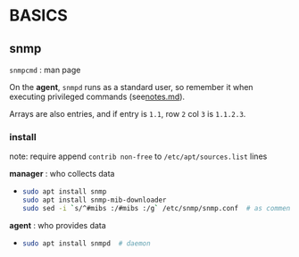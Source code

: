 # BASICS

## snmp

`snmpcmd` : man page  

On the **agent**, `snmpd` runs as a standard user, so remember it when executing privileged commands (see[notes.md](notes.md)).  

Arrays are also entries, and if entry is `1.1`, row `2` col `3` is `1.1.2.3`.  

### install

note: require append `contrib non-free` to `/etc/apt/sources.list` lines  

**manager** : who collects data
*	```bash
	sudo apt install snmp
	sudo apt install snmp-mib-downloader
	sudo sed -i `s/^#mibs :/#mibs :/g` /etc/snmp/snmp.conf	# as comments say, uncomment mibs to load them
	```

**agent** : who provides data
*	```bash
	sudo apt install snmpd	# daemon
	```

